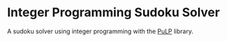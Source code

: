 # Integer Programming Sudoku Solver

A sudoku solver using integer programming with the [PuLP](https://pypi.python.org/pypi/PuLP) library.
